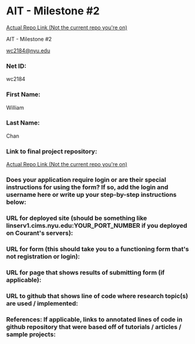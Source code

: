 # AIT - Milestone #2


[Actual Repo Link (Not the current repo you're on)](https://github.com/nyu-csci-ua-0467-001-002-spring-2024/homework06-wc2184/tree/main/src)

AIT - Milestone #2

wc2184@nyu.edu 
 
### Net ID:
wc2184 

### First Name:
William

### Last Name:
Chan


### Link to final project repository:
[Actual Repo Link (Not the current repo you're on)](https://github.com/nyu-csci-ua-0467-001-002-spring-2024/homework06-wc2184/tree/main/src)

### Does your application require login or are their special instructions for using the form? If so, add the login and username here or write up your step-by-step instructions below:


### URL for deployed site (should be something like linserv1.cims.nyu.edu:YOUR_PORT_NUMBER if you deployed on Courant's servers):


### URL for form (this should take you to a functioning form that's not registration or login):


### URL for page that shows results of submitting form (if applicable):


### URL to github that shows line of code where research topic(s) are used / implemented:


### References: If applicable, links to annotated lines of code in github repository that were based off of tutorials / articles / sample projects:

